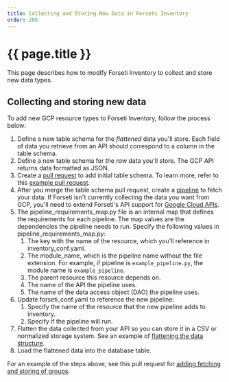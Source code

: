 ```yaml
---
title: Collecting and Storing New Data in Forseti Inventory
order: 205
---
```

# {{ page.title }}

This page describes how to modify Forseti Inventory to collect and store new
data types.

## Collecting and storing new data

To add new GCP resource types to Forseti Inventory, follow the process below:

1.  Define a new table schema for the *flattened* data you'll store. Each field
    of data you retrieve from an API should correspond to a column in the table
    schema.
1.  Define a new table schema for the *raw* data you'll store. The GCP API
    returns data formatted as JSON.
1.  Create a
    [pull request](https://help.github.com/articles/creating-a-pull-request/) to add
    initial table schema. To learn more, refer to this
    [example pull request](https://github.com/GoogleCloudPlatform/forseti-security/pull/159).
1.  After you merge the table schema pull request, create a
    [pipeline](https://github.com/GoogleCloudPlatform/forseti-security/tree/master/google/cloud/security/inventory/pipelines)
    to fetch your data. If Forseti isn't currently collecting the data you
    want from GCP, you'll need to extend Forseti's API support for
    [Google Cloud APIs](https://cloud.google.com/apis/docs/overview).
1.  The pipeline_requirements_map.py file is an internal map that defines
    the requirements for each pipeline. The map values are the dependencies
    the pipeline needs to run. Specify the following values in
    pipeline_requirements_map.py:
    1.  The key with the name of the resource, which you'll reference in
        inventory_conf.yaml.
    1.  The module_name, which is the pipeline name without the file
        extension. For example, if pipeline is `example_pipeline.py`, the
        module name is `example_pipeline`.
    1.  The parent resource this resource depends on.
    1.  The name of the API the pipeline uses.
    1.  The name of the data access object (DAO) the pipeline uses.
1.  Update forseti_conf.yaml to reference the new pipeline:
    1.  Specify the name of the resource that the new pipeline adds to
        inventory.
    1.  Specify if the pipeline will run.
1.  Flatten the data collected from your API so you can store it in a CSV or
    normalized storage system. See an example of
    [flattening the data structure](https://github.com/GoogleCloudPlatform/forseti-security/blob/master/google/cloud/security/inventory/pipelines/load_projects_pipeline.py#L32).
1.  Load the flattened data into the database table.

For an example of the steps above, see this pull request for
[adding fetching and storing of groups](https://github.com/GoogleCloudPlatform/forseti-security/pull/165).
